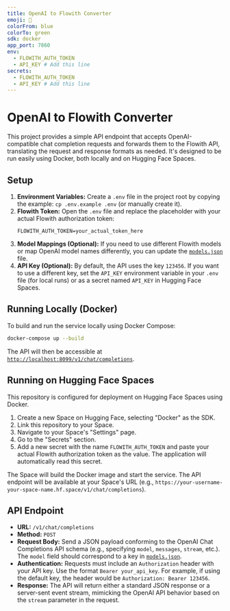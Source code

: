 ```yaml
---
title: OpenAI to Flowith Converter
emoji: 🔄
colorFrom: blue
colorTo: green
sdk: docker
app_port: 7860
env:
  - FLOWITH_AUTH_TOKEN
  - API_KEY # Add this line
secrets:
  - FLOWITH_AUTH_TOKEN
  - API_KEY # Add this line
---
```


# OpenAI to Flowith Converter

This project provides a simple API endpoint that accepts OpenAI-compatible chat completion requests and forwards them to the Flowith API, translating the request and response formats as needed. It's designed to be run easily using Docker, both locally and on Hugging Face Spaces.

## Setup

1.  **Environment Variables:** Create a `.env` file in the project root by copying the example: `cp .env.example .env` (or manually create it).
2.  **Flowith Token:** Open the `.env` file and replace the placeholder with your actual Flowith authorization token:
    ```
    FLOWITH_AUTH_TOKEN=your_actual_token_here
    ```
3.  **Model Mappings (Optional):** If you need to use different Flowith models or map OpenAI model names differently, you can update the [`models.json`](models.json) file.
4.  **API Key (Optional):** By default, the API uses the key `123456`. If you want to use a different key, set the `API_KEY` environment variable in your `.env` file (for local runs) or as a secret named `API_KEY` in Hugging Face Spaces.

## Running Locally (Docker)

To build and run the service locally using Docker Compose:

```bash
docker-compose up --build
```

The API will then be accessible at [`http://localhost:8099/v1/chat/completions`](http://localhost:8099/v1/chat/completions).

## Running on Hugging Face Spaces

This repository is configured for deployment on Hugging Face Spaces using Docker.

1.  Create a new Space on Hugging Face, selecting "Docker" as the SDK.
2.  Link this repository to your Space.
3.  Navigate to your Space's "Settings" page.
4.  Go to the "Secrets" section.
5.  Add a new secret with the name `FLOWITH_AUTH_TOKEN` and paste your actual Flowith authorization token as the value. The application will automatically read this secret.

The Space will build the Docker image and start the service. The API endpoint will be available at your Space's URL (e.g., `https://your-username-your-space-name.hf.space/v1/chat/completions`).

## API Endpoint

*   **URL:** `/v1/chat/completions`
*   **Method:** `POST`
*   **Request Body:** Send a JSON payload conforming to the OpenAI Chat Completions API schema (e.g., specifying `model`, `messages`, `stream`, etc.). The `model` field should correspond to a key in [`models.json`](models.json).
*   **Authentication:** Requests must include an `Authorization` header with your API key. Use the format `Bearer your_api_key`. For example, if using the default key, the header would be `Authorization: Bearer 123456`.
*   **Response:** The API will return either a standard JSON response or a server-sent event stream, mimicking the OpenAI API behavior based on the `stream` parameter in the request.
